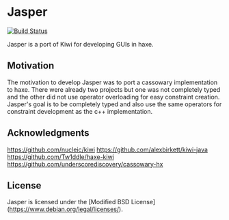 Jasper
=================

[![Build Status](https://travis-ci.org/PongoEngine/jasper.svg?branch=master)](https://travis-ci.org/PongoEngine/jasper)

Jasper is a port of Kiwi for developing GUIs in haxe.

## Motivation

The motivation to develop Jasper was to port a cassowary implementation to haxe. There were already two projects but one was not completely typed and the other did not use operator overloading for easy constraint creation. Jasper's goal is to be completely typed and also use the same operators for constraint development as the c++ implementation.

## Acknowledgments

https://github.com/nucleic/kiwi
https://github.com/alexbirkett/kiwi-java
https://github.com/Tw1ddle/haxe-kiwi
https://github.com/underscorediscovery/cassowary-hx

## License

Jasper is licensed under the [Modified BSD License]
(https://www.debian.org/legal/licenses/).
